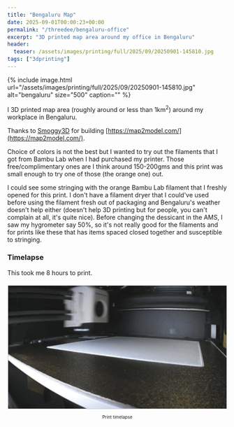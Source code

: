 ```yaml
---
title: "Bengaluru Map"
date: 2025-09-01T00:00:23+00:00
permalink: "/threedee/bengaluru-office"
excerpt: "3D printed map area around my office in Bengaluru"
header:
  teaser: /assets/images/printing/full/2025/09/20250901-145810.jpg
tags: ["3dprinting"]
---
```


{% include image.html url="/assets/images/printing/full/2025/09/20250901-145810.jpg" alt="bengaluru" size="500" caption="" %}

I 3D printed map area (roughly around or less than 1km<sup>2</sup>) around my
workplace in Bengaluru.

Thanks to [Smoggy3D][smoggy3d] for building [https://map2model.com/](https://map2model.com/).

Choice of colors is not the best but I wanted to try out the filaments that I
got from Bambu Lab when I had purchased my printer. Those free/complimentary
ones are I think around 150-200gms and this print was small enough to try one
of those (the orange one) out.

I could see some stringing with the orange Bambu Lab filament that I freshly
opened for this print. I don't have a filament dryer that I could've used
before using the filament fresh out of packaging and Bengaluru's weather
doesn't help either (doesn't help 3D printing but for people, you can't
complain at all, it's quite nice). Before changing the dessicant in the AMS, I
saw my hygrometer say 50%, so it's not really good for the filaments and for
prints like these that has items spaced closed together and susceptible to
stringing.

### Timelapse

This took me 8 hours to print.

<div style="text-align: center; margin: 20px 0;">
  <img src="/assets/images/printing/full/2025/09/bengaluru-office-timelapse.gif" alt="" style="width:500px;border:1px solid #ccc"/>
  <p style="text-align:center;padding:5px;font-size:0.7em;margin-top:5px">Print timelapse</p>
</div>


[smoggy3d]: https://makerworld.com/en/@Smoggy3D

